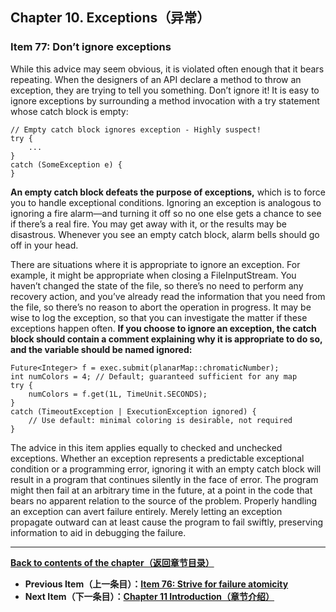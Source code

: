 ## Chapter 10. Exceptions（异常）

### Item 77: Don’t ignore exceptions

While this advice may seem obvious, it is violated often enough that it bears repeating. When the designers of an API declare a method to throw an exception, they are trying to tell you something. Don’t ignore it! It is easy to ignore exceptions by surrounding a method invocation with a try statement whose catch block is empty:

```
// Empty catch block ignores exception - Highly suspect!
try {
    ...
}
catch (SomeException e) {
}
```

**An empty catch block defeats the purpose of exceptions,** which is to force you to handle exceptional conditions. Ignoring an exception is analogous to ignoring a fire alarm—and turning it off so no one else gets a chance to see if there’s a real fire. You may get away with it, or the results may be disastrous. Whenever you see an empty catch block, alarm bells should go off in your head.

There are situations where it is appropriate to ignore an exception. For example, it might be appropriate when closing a FileInputStream. You haven’t changed the state of the file, so there’s no need to perform any recovery action, and you’ve already read the information that you need from the file, so there’s no reason to abort the operation in progress. It may be wise to log the exception, so that you can investigate the matter if these exceptions happen often. **If you choose to ignore an exception, the catch block should contain a comment explaining why it is appropriate to do so, and the variable should be named ignored:**

```
Future<Integer> f = exec.submit(planarMap::chromaticNumber);
int numColors = 4; // Default; guaranteed sufficient for any map
try {
    numColors = f.get(1L, TimeUnit.SECONDS);
}
catch (TimeoutException | ExecutionException ignored) {
    // Use default: minimal coloring is desirable, not required
}
```

The advice in this item applies equally to checked and unchecked exceptions. Whether an exception represents a predictable exceptional condition or a programming error, ignoring it with an empty catch block will result in a program that continues silently in the face of error. The program might then fail at an arbitrary time in the future, at a point in the code that bears no apparent relation to the source of the problem. Properly handling an exception can avert failure entirely. Merely letting an exception propagate outward can at least cause the program to fail swiftly, preserving information to aid in debugging the failure.

---
**[Back to contents of the chapter（返回章节目录）](https://github.com/clxering/Effective-Java-3rd-edition-Chinese-English-bilingual/blob/master/Chapter-10/Chapter-10-Introduction.md)**
- **Previous Item（上一条目）：[Item 76: Strive for failure atomicity](https://github.com/clxering/Effective-Java-3rd-edition-Chinese-English-bilingual/blob/master/Chapter-10/Chapter-10-Item-76-Strive-for-failure-atomicity.md)**
- **Next Item（下一条目）：[Chapter 11 Introduction（章节介绍）](https://github.com/clxering/Effective-Java-3rd-edition-Chinese-English-bilingual/blob/master/Chapter-11/Chapter-11-Introduction.md)**
